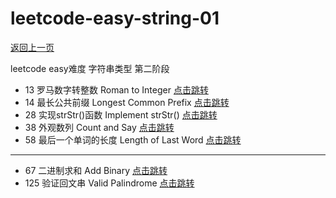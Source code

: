 # leetcode-easy-string-01

[返回上一页](../README.md)

leetcode easy难度 字符串类型 第二阶段

- 13 罗马数字转整数 Roman to Integer [点击跳转](./src/main/java/org/cdp/skill/leetcode/RomanToInteger.java)
- 14 最长公共前缀 Longest Common Prefix [点击跳转](./src/main/java/org/cdp/skill/leetcode/LongestCommonPrefix.java)
- 28 实现strStr()函数 Implement strStr() [点击跳转](./src/main/java/org/cdp/skill/leetcode/ImplementStrStr.java)
- 38 外观数列 Count and Say [点击跳转](./src/main/java/org/cdp/skill/leetcode/CountAndSay.java)
- 58 最后一个单词的长度 Length of Last Word [点击跳转](./src/main/java/org/cdp/skill/leetcode/LengthOfLastWord.java)

---

- 67 二进制求和 Add Binary [点击跳转](./src/main/java/org/cdp/skill/leetcode/AddBinary.java)
- 125 验证回文串 Valid Palindrome [点击跳转](./src/main/java/org/cdp/skill/leetcode/ValidPalindrome.java)


